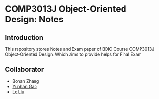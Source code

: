 # COMP3013J Object-Oriented Design: Notes
## Introduction
This repository stores Notes and Exam paper of BDIC Course COMP3013J Object-Oriented Design. Which aims to provide helps for Final Exam
## Collaborator
* Bohan Zhang
* [Yunhan Gao](https://github.com/YunhanGa0)
* [Le Liu](www.mrlepro.com)
